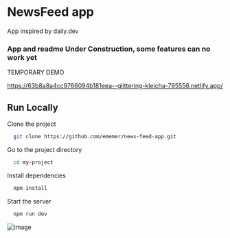 
# NewsFeed app 

App inspired by daily.dev

### App and readme Under Construction, some features can no work yet

TEMPORARY DEMO

https://63b8a8a4cc9766094b181eea--glittering-kleicha-795556.netlify.app/


## Run Locally

Clone the project

```bash
  git clone https://github.com/ememer/news-feed-app.git
```

Go to the project directory

```bash
  cd my-project
```

Install dependencies

```bash
  npm install
```

Start the server

```bash
  npm run dev
```

![image](https://user-images.githubusercontent.com/46853050/209478992-21820ccb-ae96-44ad-9e06-2cc306109d9c.png)
